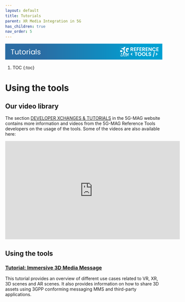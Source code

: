 ```yaml
---
layout: default
title: Tutorials
parent: XR Media Integration in 5G
has_children: true
nav_order: 5
---
```

<img src="../../assets/images/Banner_Tutorials.png" /> 

1. TOC
{:toc}

# Using the tools

## Our video library

The section [DEVELOPER XCHANGES & TUTORIALS](https://www.5g-mag.com/tutorials) in the 5G-MAG website contains more
information and videos from the 5G-MAG Reference Tools developers on the usage of the tools. Some of the videos are also
available here:

<iframe width="560" height="315" src="https://www.youtube.com/embed/videoseries?si=7CWeDSSgjwq_HJrD&amp;list=PLFqKJZ78_IWVk0_h1oeizy9IZ0DmOUXkA" title="YouTube video player" frameborder="0" allow="accelerometer; autoplay; clipboard-write; encrypted-media; gyroscope; picture-in-picture; web-share" referrerpolicy="strict-origin-when-cross-origin" allowfullscreen></iframe>

## Using the tools

### [Tutorial: Immersive 3D Media Message](./tutorials/immersive-3d-media-message.html)

This tutorial provides an overview of different use cases related to VR, XR, 3D scenes and AR scenes. It also
provides information on how to share 3D assets using 3GPP conforming messaging MMS and third-party applications.

